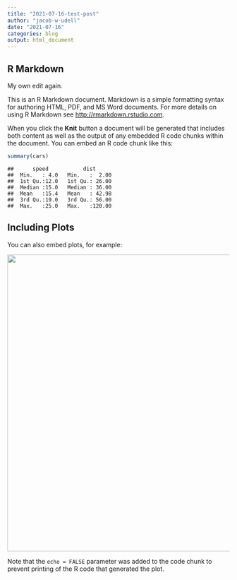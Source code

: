 ```yaml
---
title: "2021-07-16-test-post"
author: "jacob-w-udell"
date: "2021-07-16"
categories: blog
output: html_document
---
```




## R Markdown

My own edit again.

This is an R Markdown document. Markdown is a simple formatting syntax for authoring HTML, PDF, and MS Word documents. For more details on using R Markdown see <http://rmarkdown.rstudio.com>.

When you click the **Knit** button a document will be generated that includes both content as well as the output of any embedded R code chunks within the document. You can embed an R code chunk like this:


```r
summary(cars)
```

```
##      speed           dist       
##  Min.   : 4.0   Min.   :  2.00  
##  1st Qu.:12.0   1st Qu.: 26.00  
##  Median :15.0   Median : 36.00  
##  Mean   :15.4   Mean   : 42.98  
##  3rd Qu.:19.0   3rd Qu.: 56.00  
##  Max.   :25.0   Max.   :120.00
```

## Including Plots

You can also embed plots, for example:

<img src="/post/2021-07-16-test-post/test_files/figure-html/pressure-1.png" width="672" />

Note that the `echo = FALSE` parameter was added to the code chunk to prevent printing of the R code that generated the plot.
